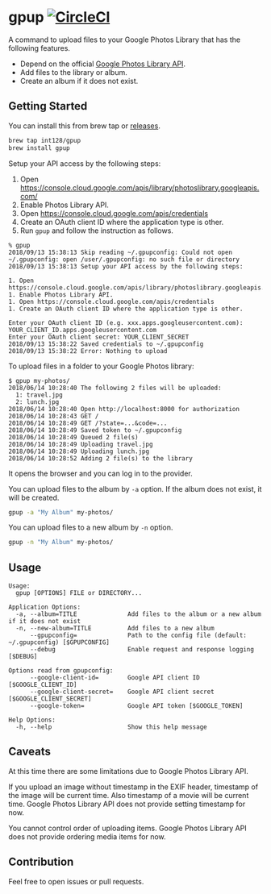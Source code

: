 # gpup [![CircleCI](https://circleci.com/gh/int128/gpup.svg?style=shield)](https://circleci.com/gh/int128/gpup)

A command to upload files to your Google Photos Library that has the following features.

- Depend on the official [Google Photos Library API](https://developers.google.com/photos/library/guides/get-started).
- Add files to the library or album.
- Create an album if it does not exist.


## Getting Started

You can install this from brew tap or [releases](https://github.com/int128/gpup/releases).

```sh
brew tap int128/gpup
brew install gpup
```

Setup your API access by the following steps:

1. Open https://console.cloud.google.com/apis/library/photoslibrary.googleapis.com/
1. Enable Photos Library API.
1. Open https://console.cloud.google.com/apis/credentials
1. Create an OAuth client ID where the application type is other.
1. Run `gpup` and follow the instruction as follows.

```
% gpup
2018/09/13 15:38:13 Skip reading ~/.gpupconfig: Could not open ~/.gpupconfig: open /user/.gpupconfig: no such file or directory
2018/09/13 15:38:13 Setup your API access by the following steps:

1. Open https://console.cloud.google.com/apis/library/photoslibrary.googleapis.com/
1. Enable Photos Library API.
1. Open https://console.cloud.google.com/apis/credentials
1. Create an OAuth client ID where the application type is other.

Enter your OAuth client ID (e.g. xxx.apps.googleusercontent.com): YOUR_CLIENT_ID.apps.googleusercontent.com
Enter your OAuth client secret: YOUR_CLIENT_SECRET
2018/09/13 15:38:22 Saved credentials to ~/.gpupconfig
2018/09/13 15:38:22 Error: Nothing to upload
```

To upload files in a folder to your Google Photos library:

```
$ gpup my-photos/
2018/06/14 10:28:40 The following 2 files will be uploaded:
  1: travel.jpg
  2: lunch.jpg
2018/06/14 10:28:40 Open http://localhost:8000 for authorization
2018/06/14 10:28:43 GET /
2018/06/14 10:28:49 GET /?state=...&code=...
2018/06/14 10:28:49 Saved token to ~/.gpupconfig
2018/06/14 10:28:49 Queued 2 file(s)
2018/06/14 10:28:49 Uploading travel.jpg
2018/06/14 10:28:49 Uploading lunch.jpg
2018/06/14 10:28:52 Adding 2 file(s) to the library
```

It opens the browser and you can log in to the provider.

You can upload files to the album by `-a` option.
If the album does not exist, it will be created.

```sh
gpup -a "My Album" my-photos/
```

You can upload files to a new album by `-n` option.

```sh
gpup -n "My Album" my-photos/
```


## Usage

```
Usage:
  gpup [OPTIONS] FILE or DIRECTORY...

Application Options:
  -a, --album=TITLE              Add files to the album or a new album if it does not exist
  -n, --new-album=TITLE          Add files to a new album
      --gpupconfig=              Path to the config file (default: ~/.gpupconfig) [$GPUPCONFIG]
      --debug                    Enable request and response logging [$DEBUG]

Options read from gpupconfig:
      --google-client-id=        Google API client ID [$GOOGLE_CLIENT_ID]
      --google-client-secret=    Google API client secret [$GOOGLE_CLIENT_SECRET]
      --google-token=            Google API token [$GOOGLE_TOKEN]

Help Options:
  -h, --help                     Show this help message
```


## Caveats

At this time there are some limitations due to Google Photos Library API.

If you upload an image without timestamp in the EXIF header, timestamp of the image will be current time.
Also timestamp of a movie will be current time.
Google Photos Library API does not provide setting timestamp for now.

You cannot control order of uploading items.
Google Photos Library API does not provide ordering media items for now.


## Contribution

Feel free to open issues or pull requests.
